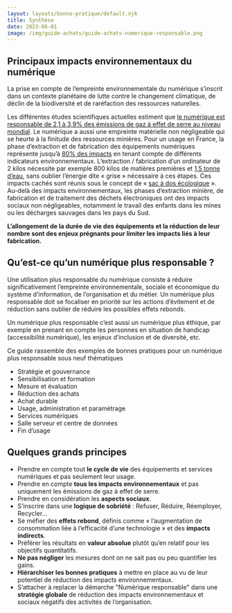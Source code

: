 ```yaml
---
layout: layouts/bonne-pratique/default.njk
title: Synthèse
date: 2023-06-01
image: /img/guide-achats/guide-achats-numerique-responsable.png
---
```


## Principaux impacts environnementaux du numérique

La prise en compte de l’empreinte environnementale du numérique s’inscrit dans un contexte planétaire de lutte contre le changement climatique, de déclin de la biodiversité et de raréfaction des ressources naturelles.

Les différentes études scientifiques actuelles estiment que [le numérique est responsable de 2,1 à 3,9% des émissions de gaz à effet de serre au niveau mondial](https://www.sciencedirect.com/science/article/pii/S2666389921001884). Le numérique a aussi une empreinte matérielle non négligeable qui se heurte à la finitude des ressources minières. Pour un usage en France, la phase d’extraction et de fabrication des équipements numériques représente jusqu’à [80% des impacts](https://www.greenit.fr/impacts-environnementaux-du-numerique-en-france/) en tenant compte de différents indicateurs environnementaux. L’extraction / fabrication d’un ordinateur de 2 kilos nécessite par exemple 800 kilos de matières premières et [1,5 tonne d’eau](https://presse.ademe.fr/2017/06/etre-ecolo-meme-au-bureau-ecolobureau.html), sans oublier l’énergie dite « grise » nécessaire à ces étapes. Ces impacts cachés sont réunis sous le concept de « [sac à dos écologique](https://www.ekopedia.fr/wiki/Sac_%C3%A0_dos_%C3%A9cologique) ». Au-delà des impacts environnementaux, les phases d’extraction minière, de fabrication et de traitement des déchets électroniques ont des impacts sociaux non négligeables, notamment le travail des enfants dans les mines ou les décharges sauvages dans les pays du Sud.

<div class="fr-highlight">

**L’allongement de la durée de vie des équipements et la réduction de leur nombre sont des enjeux prégnants pour limiter les impacts liés à leur fabrication.**

</div>

## Qu’est-ce qu’un numérique plus responsable ?

Une utilisation plus responsable du numérique consiste à réduire significativement l’empreinte environnementale, sociale et économique du système d’information, de l’organisation et du métier. Un numérique plus responsable doit se focaliser en priorité sur les actions d’évitement et de réduction sans oublier de réduire les possibles effets rebonds.

Un numérique plus responsable c’est aussi un numérique plus éthique, par exemple en prenant en compte les personnes en situation de handicap (accessibilité numérique), les enjeux d’inclusion et de diversité, etc.

Ce guide rassemble des exemples de bonnes pratiques pour un numérique plus responsable sous neuf thématiques 

* Stratégie et gouvernance
* Sensibilisation et formation
* Mesure et évaluation
* Réduction des achats
* Achat durable
* Usage, administration et paramétrage
* Services numériques
* Salle serveur et centre de données
* Fin d’usage

## Quelques grands principes

* Prendre en compte tout **le cycle de vie** des équipements et services numériques et pas seulement leur usage.
* Prendre en compte **tous les impacts environnementaux** et pas uniquement les émissions de gaz à effet de serre.
* Prendre en considération les **aspects sociaux**.
* S’inscrire dans une **logique de sobriété** : Refuser, Réduire, Réemployer, Recycler…
* Se méfier des **effets rebond**, définis comme « l’augmentation de consommation liée à l’efficacité d’une technologie » et des **impacts indirects**.
* Préférer les résultats en **valeur absolue** plutôt qu’en relatif pour les objectifs quantitatifs.
* **Ne pas négliger** les mesures dont on ne sait pas ou peu quantifier les gains.
* **Hiérarchiser les bonnes pratiques** à mettre en place au vu de leur potentiel de réduction des impacts environnementaux.
* S’attacher à replacer la démarche "Numérique responsable" dans une **stratégie globale** de réduction des impacts environnementaux et sociaux négatifs des activités de l’organisation.
